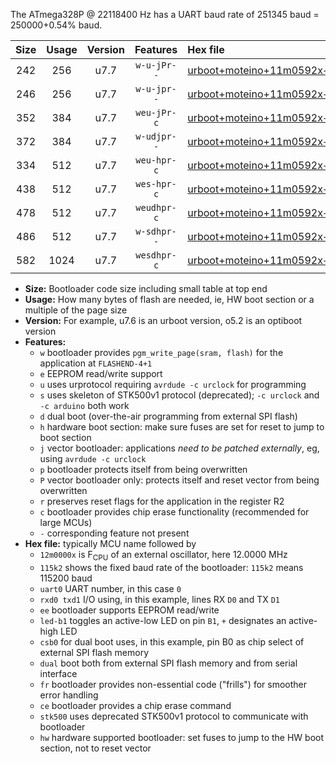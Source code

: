 The ATmega328P @ 22118400 Hz has a UART baud rate of 251345 baud = 250000+0.54% baud.

|Size|Usage|Version|Features|Hex file|
|:-:|:-:|:-:|:-:|:--|
|242|256|u7.7|`w-u-jPr--`|[urboot+moteino+11m0592x++125k0_uart0_rxd0_txd1_led+b1.hex](https://raw.githubusercontent.com/stefanrueger/urboot.hex/main/boards/moteino/external_oscillator/fcpu+11m0592_Hz/br++125k0_bps/urboot+moteino+11m0592x++125k0_uart0_rxd0_txd1_led+b1.hex)|
|246|256|u7.7|`w-u-jpr--`|[urboot+moteino+11m0592x++125k0_uart0_rxd0_txd1_led+b1_fr.hex](https://raw.githubusercontent.com/stefanrueger/urboot.hex/main/boards/moteino/external_oscillator/fcpu+11m0592_Hz/br++125k0_bps/urboot+moteino+11m0592x++125k0_uart0_rxd0_txd1_led+b1_fr.hex)|
|352|384|u7.7|`weu-jPr-c`|[urboot+moteino+11m0592x++125k0_uart0_rxd0_txd1_ee_led+b1_fr_ce.hex](https://raw.githubusercontent.com/stefanrueger/urboot.hex/main/boards/moteino/external_oscillator/fcpu+11m0592_Hz/br++125k0_bps/urboot+moteino+11m0592x++125k0_uart0_rxd0_txd1_ee_led+b1_fr_ce.hex)|
|372|384|u7.7|`w-udjpr--`|[urboot+moteino+11m0592x++125k0_uart0_rxd0_txd1_led+b1_csb0_dual.hex](https://raw.githubusercontent.com/stefanrueger/urboot.hex/main/boards/moteino/external_oscillator/fcpu+11m0592_Hz/br++125k0_bps/urboot+moteino+11m0592x++125k0_uart0_rxd0_txd1_led+b1_csb0_dual.hex)|
|334|512|u7.7|`weu-hpr-c`|[urboot+moteino+11m0592x++125k0_uart0_rxd0_txd1_ee_led+b1_fr_ce_hw.hex](https://raw.githubusercontent.com/stefanrueger/urboot.hex/main/boards/moteino/external_oscillator/fcpu+11m0592_Hz/br++125k0_bps/urboot+moteino+11m0592x++125k0_uart0_rxd0_txd1_ee_led+b1_fr_ce_hw.hex)|
|438|512|u7.7|`wes-hpr-c`|[urboot+moteino+11m0592x++125k0_uart0_rxd0_txd1_ee_led+b1_fr_ce_stk500_hw.hex](https://raw.githubusercontent.com/stefanrueger/urboot.hex/main/boards/moteino/external_oscillator/fcpu+11m0592_Hz/br++125k0_bps/urboot+moteino+11m0592x++125k0_uart0_rxd0_txd1_ee_led+b1_fr_ce_stk500_hw.hex)|
|478|512|u7.7|`weudhpr-c`|[urboot+moteino+11m0592x++125k0_uart0_rxd0_txd1_ee_led+b1_csb0_dual_fr_ce_hw.hex](https://raw.githubusercontent.com/stefanrueger/urboot.hex/main/boards/moteino/external_oscillator/fcpu+11m0592_Hz/br++125k0_bps/urboot+moteino+11m0592x++125k0_uart0_rxd0_txd1_ee_led+b1_csb0_dual_fr_ce_hw.hex)|
|486|512|u7.7|`w-sdhpr--`|[urboot+moteino+11m0592x++125k0_uart0_rxd0_txd1_led+b1_csb0_dual_fr_stk500_hw.hex](https://raw.githubusercontent.com/stefanrueger/urboot.hex/main/boards/moteino/external_oscillator/fcpu+11m0592_Hz/br++125k0_bps/urboot+moteino+11m0592x++125k0_uart0_rxd0_txd1_led+b1_csb0_dual_fr_stk500_hw.hex)|
|582|1024|u7.7|`wesdhpr-c`|[urboot+moteino+11m0592x++125k0_uart0_rxd0_txd1_ee_led+b1_csb0_dual_fr_ce_stk500_hw.hex](https://raw.githubusercontent.com/stefanrueger/urboot.hex/main/boards/moteino/external_oscillator/fcpu+11m0592_Hz/br++125k0_bps/urboot+moteino+11m0592x++125k0_uart0_rxd0_txd1_ee_led+b1_csb0_dual_fr_ce_stk500_hw.hex)|

- **Size:** Bootloader code size including small table at top end
- **Usage:** How many bytes of flash are needed, ie, HW boot section or a multiple of the page size
- **Version:** For example, u7.6 is an urboot version, o5.2 is an optiboot version
- **Features:**
  + `w` bootloader provides `pgm_write_page(sram, flash)` for the application at `FLASHEND-4+1`
  + `e` EEPROM read/write support
  + `u` uses urprotocol requiring `avrdude -c urclock` for programming
  + `s` uses skeleton of STK500v1 protocol (deprecated); `-c urclock` and `-c arduino` both work
  + `d` dual boot (over-the-air programming from external SPI flash)
  + `h` hardware boot section: make sure fuses are set for reset to jump to boot section
  + `j` vector bootloader: applications *need to be patched externally*, eg, using `avrdude -c urclock`
  + `p` bootloader protects itself from being overwritten
  + `P` vector bootloader only: protects itself and reset vector from being overwritten
  + `r` preserves reset flags for the application in the register R2
  + `c` bootloader provides chip erase functionality (recommended for large MCUs)
  + `-` corresponding feature not present
- **Hex file:** typically MCU name followed by
  + `12m0000x` is F<sub>CPU</sub> of an external oscillator, here 12.0000 MHz
  + `115k2` shows the fixed baud rate of the bootloader: `115k2` means 115200 baud
  + `uart0` UART number, in this case `0`
  + `rxd0 txd1` I/O using, in this example, lines RX `D0` and TX `D1`
  + `ee` bootloader supports EEPROM read/write
  + `led-b1` toggles an active-low LED on pin `B1`, `+` designates an active-high LED
  + `csb0` for dual boot uses, in this example, pin B0 as chip select of external SPI flash memory
  + `dual` boot both from external SPI flash memory and from serial interface
  + `fr` bootloader provides non-essential code ("frills") for smoother error handling
  + `ce` bootloader provides a chip erase command
  + `stk500` uses deprecated STK500v1 protocol to communicate with bootloader
  + `hw` hardware supported bootloader: set fuses to jump to the HW boot section, not to reset vector
